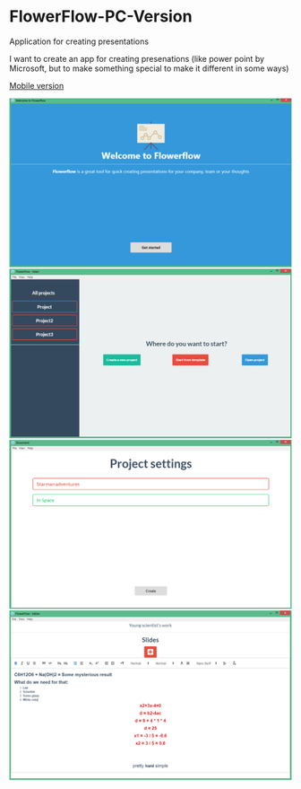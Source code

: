 # FlowerFlow-PC-Version
Application for creating presentations

I want to create an app for creating presenations (like power point by Microsoft, but to make something special to make it different in some ways)

[Mobile version](https://github.com/danmoop/FlowerFlow-Mobile-version)

![preview](gallery/startscreen.png)
![preview](gallery/projectscreen.png)
![preview](gallery/editorsettings.png)
![preview](gallery/editor.png)